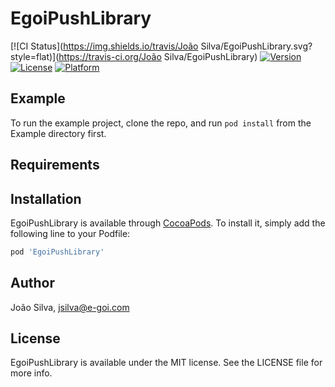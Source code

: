 # EgoiPushLibrary

[![CI Status](https://img.shields.io/travis/João Silva/EgoiPushLibrary.svg?style=flat)](https://travis-ci.org/João Silva/EgoiPushLibrary)
[![Version](https://img.shields.io/cocoapods/v/EgoiPushLibrary.svg?style=flat)](https://cocoapods.org/pods/EgoiPushLibrary)
[![License](https://img.shields.io/cocoapods/l/EgoiPushLibrary.svg?style=flat)](https://cocoapods.org/pods/EgoiPushLibrary)
[![Platform](https://img.shields.io/cocoapods/p/EgoiPushLibrary.svg?style=flat)](https://cocoapods.org/pods/EgoiPushLibrary)

## Example

To run the example project, clone the repo, and run `pod install` from the Example directory first.

## Requirements

## Installation

EgoiPushLibrary is available through [CocoaPods](https://cocoapods.org). To install
it, simply add the following line to your Podfile:

```ruby
pod 'EgoiPushLibrary'
```

## Author

João Silva, jsilva@e-goi.com

## License

EgoiPushLibrary is available under the MIT license. See the LICENSE file for more info.

